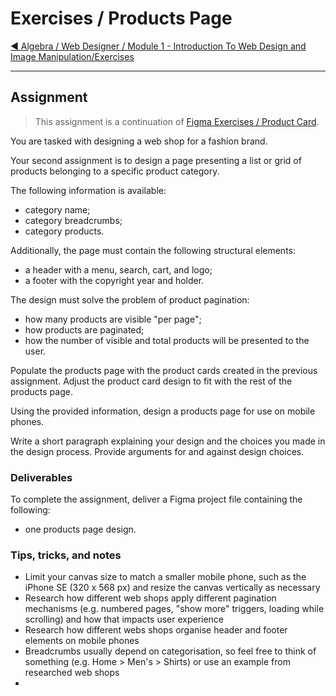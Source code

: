 # Exercises / Products Page

[:arrow_backward: Algebra / Web Designer / Module 1 - Introduction To Web Design and Image Manipulation/Exercises](../README.md)

---

## Assignment

> This assignment is a continuation of [Figma Exercises / Product Card](../01-product-card/README.md).

You are tasked with designing a web shop for a fashion brand.

Your second assignment is to design a page presenting a list or grid of products belonging to a specific product category.

The following information is available:

- category name;
- category breadcrumbs;
- category products.

Additionally, the page must contain the following structural elements:

- a header with a menu, search, cart, and logo;
- a footer with the copyright year and holder.

The design must solve the problem of product pagination:

- how many products are visible "per page";
- how products are paginated;
- how the number of visible and total products will be presented to the user.

Populate the products page with the product cards created in the previous assignment. Adjust the product card design to fit with the rest of the products page.

Using the provided information, design a products page for use on mobile phones.

Write a short paragraph explaining your design and the choices you made in the design process. Provide arguments for and against design choices.

### Deliverables

To complete the assignment, deliver a Figma project file containing the following:

- one products page design.

### Tips, tricks, and notes

- Limit your canvas size to match a smaller mobile phone, such as the iPhone SE (320 x 568 px) and resize the canvas vertically as necessary
- Research how different web shops apply different pagination mechanisms (e.g. numbered pages, "show more" triggers, loading while scrolling) and how that impacts user experience
- Research how different webs shops organise header and footer elements on mobile phones
- Breadcrumbs usually depend on categorisation, so feel free to think of something (e.g. Home > Men's > Shirts) or use an example from researched web shops
- 
